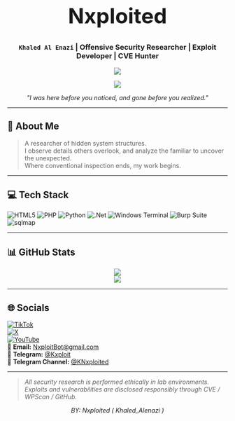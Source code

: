 <h1 align="center" style="font-size: 48px;">Nxploited</h1>
<h3 align="center"><code>Khaled Al Enazi</code> | Offensive Security Researcher | Exploit Developer | CVE Hunter</h3>

<p align="center">
  <a href="https://t.me/KNxploited">
    <img src="https://img.shields.io/badge/Telegram-Channel-blue?style=for-the-badge&logo=telegram&logoColor=white" />
  </a>
</p>

<p align="center">
  <img src="https://readme-typing-svg.herokuapp.com?font=Fira+Code&size=22&color=F70000&center=true&vCenter=true&width=500&lines=Ethical+Hacker;Cybersecurity+Specialist;WordPress+0-Day+Hunter;Exploit+Writer" />
</p>

<p align="center"><i>"I was here before you noticed, and gone before you realized."</i></p>

---

## 🔻 About Me

> A researcher of hidden system structures.  
> I observe details others overlook, and analyze the familiar to uncover the unexpected.  
> Where conventional inspection ends, my work begins.

---

## 💻 Tech Stack

![HTML5](https://img.shields.io/badge/html5-%23E34F26.svg?style=for-the-badge&logo=html5&logoColor=white) 
![PHP](https://img.shields.io/badge/php-%23777BB4.svg?style=for-the-badge&logo=php&logoColor=white) 
![Python](https://img.shields.io/badge/python-3670A0?style=for-the-badge&logo=python&logoColor=ffdd54) 
![.Net](https://img.shields.io/badge/.NET-5C2D91?style=for-the-badge&logo=.net&logoColor=white) 
![Windows Terminal](https://img.shields.io/badge/Windows%20Terminal-%234D4D4D.svg?style=for-the-badge&logo=windows-terminal&logoColor=white) 
![Burp Suite](https://img.shields.io/badge/Burp_Suite-orange?style=for-the-badge&logo=burp-suite&logoColor=white)
![sqlmap](https://img.shields.io/badge/sqlmap-black?style=for-the-badge&logo=sqlite&logoColor=white)

---

## 📊 GitHub Stats

<p align="center">
  <img src="https://github-readme-stats.vercel.app/api?username=Nxploited&theme=dark&hide_border=true&show_icons=true&hide=prs,issues,contribs" />
  <br>
  <img src="https://github-readme-stats.vercel.app/api/top-langs/?username=Nxploited&layout=compact&theme=dark&hide_border=true"/>
</p>

---

## 🌐 Socials
[![TikTok](https://img.shields.io/badge/TikTok-%23000000.svg?logo=TikTok&logoColor=white)](https://tiktok.com/@nxploit)  
[![X](https://img.shields.io/badge/X-black.svg?logo=X&logoColor=white)](https://x.com/Nxploited)  
[![YouTube](https://img.shields.io/badge/YouTube-%23FF0000.svg?logo=YouTube&logoColor=white)](https://youtube.com/@Nxploited)  
📧 **Email:** [NxploitBot@gmail.com](mailto:NxploitBot@gmail.com)  
📨 **Telegram:** [@Kxploit](https://t.me/Kxploit)  
📡 **Telegram Channel:** [@KNxploited](https://t.me/KNxploited)

---

> _All security research is performed ethically in lab environments._  
> _Exploits and vulnerabilities are disclosed responsibly through CVE / WPScan / GitHub._

<p align="center"><i>BY: Nxploited ( Khaled_Alenazi )</i></p>
